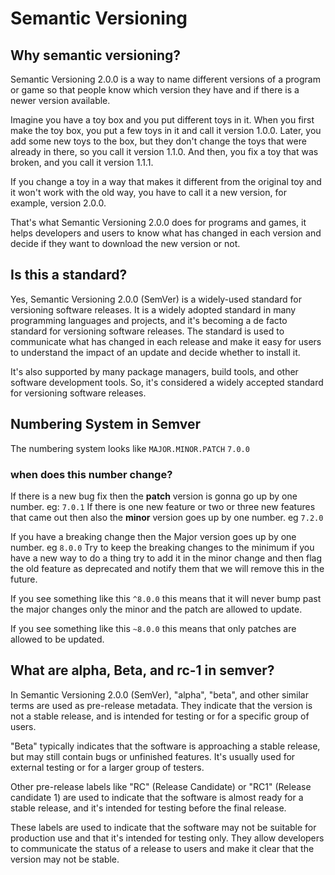 # Semantic Versioning

## Why semantic versioning? 

Semantic Versioning 2.0.0 is a way to name different versions of a program or game so that people know which version they have and if there is a newer version available.

Imagine you have a toy box and you put different toys in it. When you first make the toy box, you put a few toys in it and call it version 1.0.0. Later, you add some new toys to the box, but they don't change the toys that were already in there, so you call it version 1.1.0. And then, you fix a toy that was broken, and you call it version 1.1.1.

If you change a toy in a way that makes it different from the original toy and it won't work with the old way, you have to call it a new version, for example, version 2.0.0.

That's what Semantic Versioning 2.0.0 does for programs and games, it helps developers and users to know what has changed in each version and decide if they want to download the new version or not.

## Is this a standard?

Yes, Semantic Versioning 2.0.0 (SemVer) is a widely-used standard for versioning software releases. It is a widely adopted standard in many programming languages and projects, and it's becoming a de facto standard for versioning software releases. The standard is used to communicate what has changed in each release and make it easy for users to understand the impact of an update and decide whether to install it.

It's also supported by many package managers, build tools, and other software development tools. So, it's considered a widely accepted standard for versioning software releases.

## Numbering System in Semver

  The numbering system looks like `MAJOR.MINOR.PATCH`  `7.0.0` 

### when does this number change?

If there is a new bug fix then the **patch** version is gonna go up by one number.  eg: `7.0.1`
If there is one new feature or two or three new features that came out then also the **minor** version goes up by one number. eg `7.2.0`

If you have a breaking change then the Major version goes up by one number. eg `8.0.0` 
Try to keep the breaking changes to the minimum if you have a new way to do a thing try to add it in the minor change and then flag the old feature as deprecated and notify them that we will remove this in the future.

If you see something like this `^8.0.0` this means that it will never bump past the major  changes
only the minor and the patch are allowed to update.

If you see something like this `~8.0.0` this means that only patches are allowed to be updated.


## What are alpha, Beta, and rc-1 in semver?

In Semantic Versioning 2.0.0 (SemVer), "alpha", "beta", and other similar terms are used as pre-release metadata. They indicate that the version is not a stable release, and is intended for testing or for a specific group of users.

"Beta" typically indicates that the software is approaching a stable release, but may still contain bugs or unfinished features. It's usually used for external testing or for a larger group of testers.

Other pre-release labels like "RC" (Release Candidate) or "RC1" (Release candidate 1) are used to indicate that the software is almost ready for a stable release, and it's intended for testing before the final release.

These labels are used to indicate that the software may not be suitable for production use and that it's intended for testing only. They allow developers to communicate the status of a release to users and make it clear that the version may not be stable.
